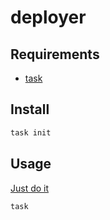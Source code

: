 # deployer

## Requirements

* [task](https://taskfile.dev/installation/)

## Install

```bash
task init
```

## Usage

[Just do it](https://static.ffx.io/images/$zoom_1%2C$multiply_0.7732%2C$ratio_1.777778%2C$width_485%2C$x_53%2C$y_54/t_crop_custom/q_86%2Cf_auto/f54a63f81d65d0b5b4db5f2235bbe665f5310227)
```bash
task
```
